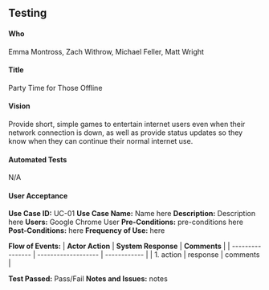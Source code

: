 ## Testing

#### Who
Emma Montross, Zach Withrow, Michael Feller, Matt Wright

#### Title 
Party Time for Those Offline

#### Vision
Provide short, simple games to entertain internet users even when their network connection is down, as well as provide status updates so they know when they can continue their normal internet use.

#### Automated Tests
N/A

#### User Acceptance 
**Use Case ID:** UC-01
**Use Case Name:** Name here
**Description:** Description here 
**Users:** Google Chrome User 
**Pre-Conditions:** pre-conditions here
**Post-Conditions:** here 
**Frequency of Use:** here

**Flow of Events:** 
| **Actor Action** | **System Response** | **Comments** |
| ---------------- | ------------------- | ------------ |
| 1. action | response | comments |

**Test Passed:** Pass/Fail
**Notes and Issues:** notes 
